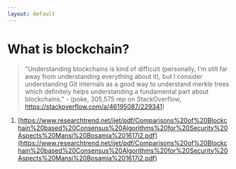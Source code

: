 ```yaml
---
layout: default
---
```


# What is blockchain?

> "Understanding blockchains is kind of difficult (personally, I’m still far away from understanding everything about it), but I consider understanding Git internals as a good way to understand merkle trees which definitely helps understanding a fundamental part about blockchains." - (poke, 305,575 rep on StackOverflow, https://stackoverflow.com/a/46195087/229341)



1. [https://www.researchtrend.net/ijet/pdf/Comparisons%20of%20Blockchain%20based%20Consensus%20Algorithms%20for%20Security%20Aspects%20Mansi%20Bosamia%201617j2.pdf](https://www.researchtrend.net/ijet/pdf/Comparisons%20of%20Blockchain%20based%20Consensus%20Algorithms%20for%20Security%20Aspects%20Mansi%20Bosamia%201617j2.pdf)